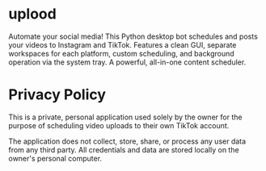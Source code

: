 # uplood
Automate your social media! This Python desktop bot schedules and posts your videos to Instagram and TikTok. Features a clean GUI, separate workspaces for each platform, custom scheduling, and background operation via the system tray. A powerful, all-in-one content scheduler.

# Privacy Policy

This is a private, personal application used solely by the owner for the purpose of scheduling video uploads to their own TikTok account.

The application does not collect, store, share, or process any user data from any third party. All credentials and data are stored locally on the owner's personal computer.
